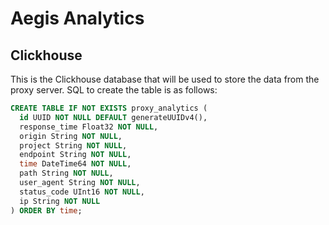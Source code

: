 # Aegis Analytics

## Clickhouse

This is the Clickhouse database that will be used to store the data from the proxy server.
SQL to create the table is as follows:

```sql
CREATE TABLE IF NOT EXISTS proxy_analytics (
  id UUID NOT NULL DEFAULT generateUUIDv4(),
  response_time Float32 NOT NULL,
  origin String NOT NULL,
  project String NOT NULL,
  endpoint String NOT NULL,
  time DateTime64 NOT NULL,
  path String NOT NULL,
  user_agent String NOT NULL,
  status_code UInt16 NOT NULL,
  ip String NOT NULL
) ORDER BY time;
```
